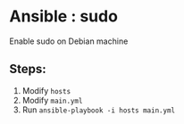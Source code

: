 # Ansible : sudo

Enable sudo on Debian machine

## Steps:
1) Modify `hosts`
2) Modify `main.yml`
3) Run `ansible-playbook -i hosts main.yml`
